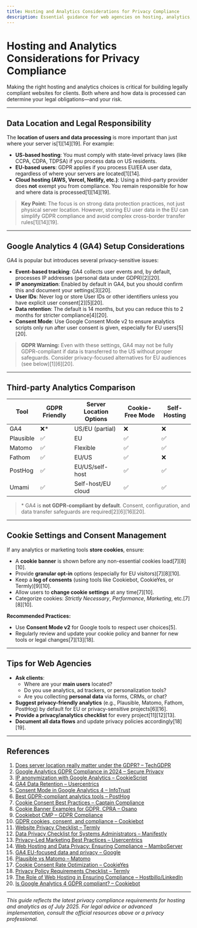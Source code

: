 ```yaml
---
title: Hosting and Analytics Considerations for Privacy Compliance
description: Essential guidance for web agencies on hosting, analytics, and privacy compliance.
---
```


# Hosting and Analytics Considerations for Privacy Compliance

Making the right hosting and analytics choices is critical for building legally compliant websites for clients. Both where and how data is processed can determine your legal obligations—and your risk.

---

## Data Location and Legal Responsibility

The **location of users and data processing** is more important than just where your server is[1][14][19]. For example:

- **US-based hosting**: You must comply with state-level privacy laws (like CCPA, CDPA, TDPSA) if you process data on US residents.
- **EU-based users**: GDPR applies if you process EU/EEA user data, regardless of where your servers are located[1][14].
- **Cloud hosting (AWS, Vercel, Netlify, etc.)**: Using a third-party provider does **not** exempt you from compliance. You remain responsible for how and where data is processed[1][14][19].

> **Key Point:** The focus is on strong data protection practices, not just physical server location. However, storing EU user data in the EU can simplify GDPR compliance and avoid complex cross-border transfer rules[1][14][19].

---

## Google Analytics 4 (GA4) Setup Considerations

GA4 is popular but introduces several privacy-sensitive issues:

- **Event-based tracking**: GA4 collects user events and, by default, processes IP addresses (personal data under GDPR)[2][20].
- **IP anonymization**: Enabled by default in GA4, but you should confirm this and document your settings[3][20].
- **User IDs**: Never log or store User IDs or other identifiers unless you have explicit user consent[2][5][20].
- **Data retention**: The default is 14 months, but you can reduce this to 2 months for stricter compliance[4][20].
- **Consent Mode**: Use Google Consent Mode v2 to ensure analytics scripts only run after user consent is given, especially for EU users[5][20].

> **GDPR Warning:** Even with these settings, GA4 may not be fully GDPR-compliant if data is transferred to the US without proper safeguards. Consider privacy-focused alternatives for EU audiences (see below)[1][6][20].

---

## Third-party Analytics Comparison

| Tool         | GDPR Friendly | Server Location Options | Cookie-Free Mode | Self-Hosting |
|--------------|--------------|------------------------|------------------|--------------|
| GA4          | ❌*           | US/EU (partial)        | ❌               | ❌           |
| Plausible    | ✅            | EU                     | ✅               | ✅           |
| Matomo       | ✅            | Flexible               | ✅               | ✅           |
| Fathom       | ✅            | EU/US                  | ✅               | ❌           |
| PostHog      | ✅            | EU/US/self-host        | ✅               | ✅           |
| Umami        | ✅            | Self-host/EU cloud     | ✅               | ✅           |

> \* GA4 is **not GDPR-compliant by default**. Consent, configuration, and data transfer safeguards are required[2][6][16][20].

---

## Cookie Settings and Consent Management

If any analytics or marketing tools **store cookies**, ensure:

- A **cookie banner** is shown before any non-essential cookies load[7][8][10].
- Provide **granular opt-in** options (especially for EU visitors)[7][8][10].
- Keep a **log of consents** (using tools like Cookiebot, CookieYes, or Termly)[9][10].
- Allow users to **change cookie settings** at any time[7][10].
- Categorize cookies: *Strictly Necessary*, *Performance*, *Marketing*, etc.[7][8][10].

**Recommended Practices:**
- Use **Consent Mode v2** for Google tools to respect user choices[5].
- Regularly review and update your cookie policy and banner for new tools or legal changes[7][13][18].

---

## Tips for Web Agencies

- **Ask clients**:
  - Where are your **main users** located?
  - Do you use analytics, ad trackers, or personalization tools?
  - Are you collecting **personal data** via forms, CRMs, or chat?
- **Suggest privacy-friendly analytics** (e.g., Plausible, Matomo, Fathom, PostHog) by default for EU or privacy-sensitive projects[6][16].
- **Provide a privacy/analytics checklist** for every project[11][12][13].
- **Document all data flows** and update privacy policies accordingly[18][19].

---

## References

1. [Does server location really matter under the GDPR? – TechGDPR](https://techgdpr.com/blog/server-location-gdpr/)
2. [Google Analytics GDPR Compliance in 2024 – Secure Privacy](https://secureprivacy.ai/blog/google-analytics-4-gdpr-compliance)
3. [IP anonymization with Google Analytics – CookieScript](https://help.cookie-script.com/en/google-analytics/ip-anonymization-with-google-analytics)
4. [GA4 Data Retention – Usercentrics](https://usercentrics.com/guides/privacy-led-marketing/ga4-data-retention/)
5. [Consent Mode in Google Analytics 4 – InfoTrust](https://infotrust.com/articles/consent-mode-google-analytics-beginners-guide/)
6. [Best GDPR-compliant analytics tools – PostHog](https://posthog.com/blog/best-gdpr-compliant-analytics-tools)
7. [Cookie Consent Best Practices – Captain Compliance](https://captaincompliance.com/education/cookie-consent-best-practices/)
8. [Cookie Banner Examples for GDPR, CPRA – Osano](https://www.osano.com/articles/cookie-banner-examples-gdpr-cpra)
9. [Cookiebot CMP – GDPR Compliance](https://www.cookiebot.com)
10. [GDPR cookies, consent, and compliance – Cookiebot](https://www.cookiebot.com/en/gdpr-cookies/)
11. [Website Privacy Checklist – Termly](https://termly.io/resources/checklists/website-checklist/)
12. [Data Privacy Checklist for Systems Administrators – Manifestly](https://www.manifest.ly/use-cases/systems-administration/data-privacy-checklist)
13. [Privacy-Led Marketing Best Practices – Usercentrics](https://usercentrics.com/guides/privacy-led-marketing/)
14. [Web Hosting and Data Privacy: Ensuring Compliance – MamboServer](https://www.mamboserver.com/blog/data-privacy-in-web-hosting/)
15. [GA4 EU-focused data and privacy – Google](https://support.google.com/analytics/answer/12017362)
16. [Plausible vs Matomo – Matomo](https://matomo.org/plausible-vs-matomo/)
17. [Cookie Consent Rate Optimization – CookieYes](https://www.cookieyes.com/blog/consent-rate-optimization/)
18. [Privacy Policy Requirements Checklist – Termly](https://termly.io/resources/checklists/privacy-policy-requirements/)
19. [The Role of Web Hosting in Ensuring Compliance – Hostbillo/LinkedIn](https://www.linkedin.com/pulse/role-web-hosting-ensuring-compliance-data-privacy-laws-hostbillo-7fxbc)
20. [Is Google Analytics 4 GDPR compliant? – Cookiebot](https://www.cookiebot.com/en/google-analytics-gdpr/)

---

*This guide reflects the latest privacy compliance requirements for hosting and analytics as of July 2025. For legal advice or advanced implementation, consult the official resources above or a privacy professional.*
